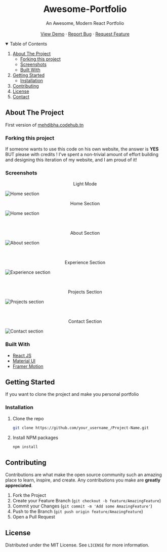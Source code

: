 <!-- PROJECT PREVIEW -->
<br />
<p align="center">

  <h1 align="center">Awesome-Portfolio</h3>

  <p align="center">
    An Awesome, Modern React Portfolio
    <br />
    <br />
    <a href="https://awesome-portfolio-sepia.vercel.app/">View Demo</a>
    ·
    <a href="https://github.com/Programming-School-Pro/Awesomefolio/issues">Report Bug</a>
    ·
    <a href="https://github.com/Programming-School-Pro/Awesomefolio/issues">Request Feature</a>
  </p>
</p>

<!-- TABLE OF CONTENTS -->
<details open="open">
  <summary>Table of Contents</summary>
  <ol>
    <li>
      <a href="#about-the-project">About The Project</a>
      <ul>
        <li><a href="#built-with">Forking this project</a></li>
        <li><a href="#built-with">Screenshots</a></li>
        <li><a href="#built-with">Built With</a></li>
      </ul>
    </li>
    <li>
      <a href="#getting-started">Getting Started</a>
      <ul>
        <li><a href="#installation">Installation</a></li>
      </ul>
    </li>
    <li><a href="#contributing">Contributing</a></li>
    <li><a href="#license">License</a></li>
    <li><a href="#contact">Contact</a></li>
  </ol>
</details>

<!-- ABOUT THE PROJECT -->
## About The Project

First version of <a href="https://awesome-portfolio-sepia.vercel.app/" target="_blank">mehdibha.codehub.tn</a>

### Forking this project
If someone wants to use this code on his own website, the answer is **YES** BUT please with credits !
I've spent a non-trivial amount of effort building and designing this iteration of my website, and I am proud of it!

### Screenshots

<p align="center">
  <p align="center">Light Mode</p>
  <img src="screenshots/light.png" alt="Home section">
</p>
<p align="center">
  <p align="center">Home Section</p>
  <img src="screenshots/home.png" alt="Home section">
</p>
<br />
<p align="center">
  <p align="center">About Section</p>
  <img src="screenshots/about.png" alt="About section">
</p>
<br />
<p align="center">
  <p align="center">Experience Section</p>
  <img src="screenshots/experience.png" alt="Experience section">
</p>
<br />
<p align="center">
  <p align="center">Projects Section</p>
  <img src="screenshots/projects.png" alt="Projects section">
</p>
<br />
<p align="center">
  <p align="center">Contact Section</p>
  <img src="screenshots/contact.png" alt="Contact section">
</p>

### Built With

* [React JS](https://reactjs.org/)
* [Material UI](https://material-ui.com/)
* [Framer Motion](https://www.framer.com/motion/)

<!-- GETTING STARTED -->
## Getting Started

If you want to clone the project and make you personal portfolio

### Installation

1. Clone the repo
   ```sh
   git clone https://github.com/your_username_/Project-Name.git
   ```
2. Install NPM packages
   ```sh
   npm install
   ```

<!-- CONTRIBUTING -->
## Contributing

Contributions are what make the open source community such an amazing place to learn, inspire, and create. Any contributions you make are **greatly appreciated**.

1. Fork the Project
2. Create your Feature Branch (`git checkout -b feature/AmazingFeature`)
3. Commit your Changes (`git commit -m 'Add some AmazingFeature'`)
4. Push to the Branch (`git push origin feature/AmazingFeature`)
5. Open a Pull Request

<!-- LICENSE -->
## License

Distributed under the MIT License. See `LICENSE` for more information.


<!-- CONTACT -->


<!-- MARKDOWN LINKS & IMAGES -->
<!-- https://www.markdownguide.org/basic-syntax/#reference-style-links -->
[contributors-shield]: https://img.shields.io/github/contributors/Mehdi-BHA/Awesomefolio.svg?style=for-the-badge
[contributors-url]: https://github.com/Mehdi-BHA/Awesomefolio/graphs/contributors
[forks-shield]: https://img.shields.io/github/forks/Mehdi-BHA/Awesomefolio.svg?style=for-the-badge
[forks-url]: https://github.com/Mehdi-BHA/Awesomefolio.svg/network/members
[stars-shield]: https://img.shields.io/github/stars/Mehdi-BHA/Awesomefolio.svg?style=for-the-badge
[stars-url]: https://github.com/Mehdi-BHA/Awesomefolio.svg/stargazers
[issues-shield]: https://img.shields.io/github/issues/Mehdi-BHA/Awesomefolio.svg?style=for-the-badge
[issues-url]: https://github.com/Mehdi-BHA/Awesomefolio.svg/issues
[license-shield]: https://img.shields.io/github/license/Mehdi-BHA/Awesomefolio.svg?style=for-the-badge
[license-url]: https://github.com/Mehdi-BHA/Awesomefolio.svg/blob/master/LICENSE.txt
